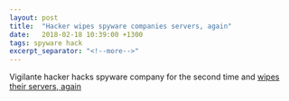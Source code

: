 ```yaml
---
layout: post
title:  "Hacker wipes spyware companies servers, again"
date:   2018-02-18 10:39:00 +1300
tags: spyware hack 
excerpt_separator: "<!--more-->"
---
```

Vigilante hacker hacks spyware company for the second time and [wipes their servers, again](https://motherboard.vice.com/en_us/article/3k7a5k/hacker-wipes-spyware-retina-x-flexispy)

